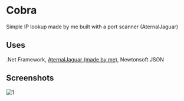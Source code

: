 # Cobra
Simple IP lookup made by me built with a port scanner (AternalJaguar)

## Uses
.Net Framework,
[AternalJaguar (made by me)](https://github.com/v1s0or/AternalJaguar),
Newtonsoft.JSON

## Screenshots 
![1](https://private-user-images.githubusercontent.com/144077568/411278969-454f377d-0781-4908-a90a-9cc669685378.png?jwt=eyJhbGciOiJIUzI1NiIsInR5cCI6IkpXVCJ9.eyJpc3MiOiJnaXRodWIuY29tIiwiYXVkIjoicmF3LmdpdGh1YnVzZXJjb250ZW50LmNvbSIsImtleSI6ImtleTUiLCJleHAiOjE3MzkzNzcxNzYsIm5iZiI6MTczOTM3Njg3NiwicGF0aCI6Ii8xNDQwNzc1NjgvNDExMjc4OTY5LTQ1NGYzNzdkLTA3ODEtNDkwOC1hOTBhLTljYzY2OTY4NTM3OC5wbmc_WC1BbXotQWxnb3JpdGhtPUFXUzQtSE1BQy1TSEEyNTYmWC1BbXotQ3JlZGVudGlhbD1BS0lBVkNPRFlMU0E1M1BRSzRaQSUyRjIwMjUwMjEyJTJGdXMtZWFzdC0xJTJGczMlMkZhd3M0X3JlcXVlc3QmWC1BbXotRGF0ZT0yMDI1MDIxMlQxNjE0MzZaJlgtQW16LUV4cGlyZXM9MzAwJlgtQW16LVNpZ25hdHVyZT03YzA5ZmViNTVkM2M5OTc2ZmJkZmU1NWU5YjNmYmVjZjlmYzQyNmY3YzkxYzYwNTBkNDQ0OWM3M2JmYjhjMDA3JlgtQW16LVNpZ25lZEhlYWRlcnM9aG9zdCJ9.00gfSKVK3KvyLMOE9Kv0jLmWIsD7kjiJCd30GoPeo1Y)